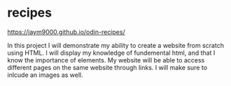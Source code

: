 # recipes
https://jaym9000.github.io/odin-recipes/

In this project I will demonstrate my ability to create a website from scratch using HTML. I will display my knowledge of fundemental html, and that I know the importance of elements. My website will be able to access different pages on the same website through links. I will make sure to inlcude an images as well.
